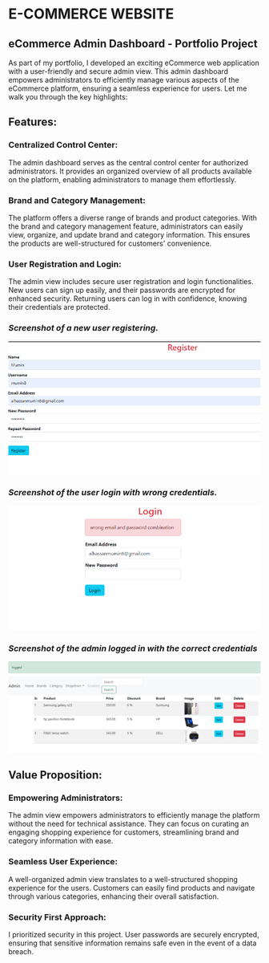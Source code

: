 # E-COMMERCE WEBSITE 


## eCommerce Admin Dashboard - Portfolio Project

As part of my portfolio, I developed an exciting eCommerce web application with a user-friendly and secure admin view. This admin dashboard empowers administrators to efficiently manage various aspects of the eCommerce platform, ensuring a seamless experience for users. Let me walk you through the key highlights:

##  Features:

### Centralized Control Center:
The admin dashboard serves as the central control center for authorized administrators. It provides an organized overview of all products available on the platform, enabling administrators to manage them effortlessly.

### Brand and Category Management:
The platform offers a diverse range of brands and product categories. With the brand and category management feature, administrators can easily view, organize, and update brand and category information. This ensures the products are well-structured for customers' convenience.

### User Registration and Login:
The admin view includes secure user registration and login functionalities. New users can sign up easily, and their passwords are encrypted for enhanced security. Returning users can log in with confidence, knowing their credentials are protected.

### *Screenshot of a new user registering.*
![User Register](https://github.com/Mumin8/e-commerce-website-python/blob/main/screenshots/register.PNG)

### *Screenshot of the user login with wrong credentials.*
![User Login](https://github.com/Mumin8/e-commerce-website-python/blob/main/screenshots/wrong_login.PNG)

### *Screenshot of the admin logged in with the correct credentials*
![Admin Dashboard](https://github.com/Mumin8/e-commerce-website-python/blob/main/screenshots/admin_page.PNG)

## Value Proposition:

### Empowering Administrators:
The admin view empowers administrators to efficiently manage the platform without the need for technical assistance. They can focus on curating an engaging shopping experience for customers, streamlining brand and category information with ease.

### Seamless User Experience:
A well-organized admin view translates to a well-structured shopping experience for the users. Customers can easily find products and navigate through various categories, enhancing their overall satisfaction.

### Security First Approach:
I prioritized security in this project. User passwords are securely encrypted, ensuring that sensitive information remains safe even in the event of a data breach.

### 
